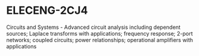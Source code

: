 # ELECENG-2CJ4
Circuits and Systems - Advanced circuit analysis including dependent sources; Laplace transforms with applications; frequency response; 2-port networks; coupled circuits; power relationships; operational amplifiers with applications
